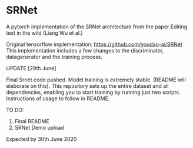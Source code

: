 # SRNet
A pytorch implementation of the SRNet architecture from the paper Editing text in the wild (Liang Wu et al.)

Original tensorflow implementation: https://github.com/youdao-ai/SRNet
This implementation includes a few changes to the discriminator, datagenerator and the training process.  

UPDATE [29th June]

Final Srnet code pushed. 
Model training is extremely stable. (README will elaborate on this).
This repository sets up the entire dataset and all dependencies, enabling you to start training by running just two scripts.
Instructions of usage to follow in README.

TO DO:

1) Final README
2) SRNet Demo upload 

Expected by 30th June 2020 
